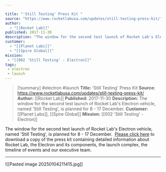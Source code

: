 ```yaml
---

title: "'Still Testing' Press Kit "
source: "https://www.rocketlabusa.com/updates/still-testing-press-kit/"
author:
  - "[[Rocket Lab]]"
published: 2017-11-30
description: "The window for the second test launch of Rocket Lab's Electron vehicle, named 'Still Testing', is planned for 8 - 17 December."
customer:
  - "[[Planet Labs]]"
  - "[[Spire Global]]"
mission:
 - "[[002 'Still Testing' - Electron]]"
tags:
 - electron
 - launch
---
```

>[!summary]
#electron #launch
**Title:** 'Still Testing' Press Kit 
**Source:** https://www.rocketlabusa.com/updates/still-testing-press-kit/
**Author:** [[Rocket Lab]]
**Published:** 2017-11-30
**Description:** The window for the second test launch of Rocket Lab's Electron vehicle, named 'Still Testing', is planned for 8 - 17 December.
**Customer:** [[Planet Labs]], [[Spire Global]]
**Mission:** [[002 'Still Testing' - Electron]]

The window for the second test launch of Rocket Lab's Electron vehicle, named 'Still Testing', is planned for 8 - 17 December.   [Please click here](https://www.rocketlabusa.com/assets/Uploads/MED17-003-Launch-Media-Kit-Flight-two-StillTesting-2.pdf) to download a copy of the press kit containing detailed information about Rocket Lab, the Electron and its components, the launch complex, the timeline of events and our executive team.

---

![[Pasted image 20250104211415.jpg]]